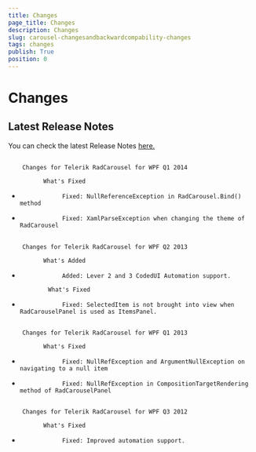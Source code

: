 ```yaml
---
title: Changes
page_title: Changes
description: Changes
slug: carousel-changesandbackwardcompability-changes
tags: changes
publish: True
position: 0
---
```


# Changes



## Latest Release Notes

You can check the latest Release Notes
            [ here.](http://www.telerik.com/products/wpf/whats-new/release-history.aspx)

## 
        Changes for Telerik RadCarousel for WPF Q1 2014
      
              What's Fixed
            

* 
                  Fixed: NullReferenceException in RadCarousel.Bind() method
                

* 
                  Fixed: XamlParseException when changing the theme of RadCarousel
                

## 
        Changes for Telerik RadCarousel for WPF Q2 2013
      
              What's Added
            

* 
                  Added: Lever 2 and 3 CodedUI Automation support.
                
              What's Fixed
            

* 
                  Fixed: SelectedItem is not brought into view when RadCarouselPanel is used as ItemsPanel.
                

## 
        Changes for Telerik RadCarousel for WPF Q1 2013
      
              What's Fixed
            

* 
                  Fixed: NullRefException and ArgumentNullException on navigating to a null item
                

* 
                  Fixed: NullRefException in CompositionTargetRendering method of RadCarouselPanel
                

## 
        Changes for Telerik RadCarousel for WPF Q3 2012
      
              What's Fixed
            

* 
                  Fixed: Improved automation support.
                
